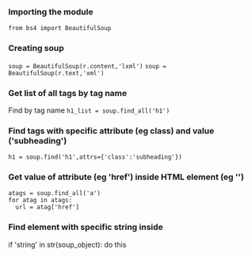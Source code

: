 ### Importing the module
`from bs4 import BeautifulSoup`

### Creating soup
`soup = BeautifulSoup(r.content,'lxml')`
`soup = BeautifulSoup(r.text,'xml')`

### Get list of all tags by tag name
Find by tag name
`h1_list = soup.find_all('h1')`

### Find tags with specific attribute (eg class) and value ('subheading')
`h1 = soup.find('h1',attrs={'class':'subheading'})`

### Get value of attribute (eg 'href') inside HTML element (eg '<a>')
```
atags = soup.find_all('a')
for atag in atags:
  url = atag['href']
 ```
  
### Find element with specific string inside
if 'string' in str(soup_object):
  do this

  
